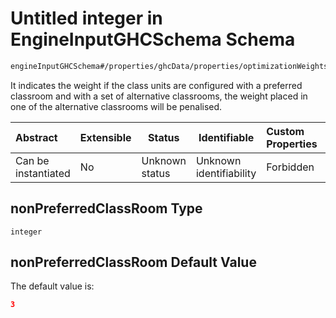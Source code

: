 # Untitled integer in EngineInputGHCSchema Schema

```txt
engineInputGHCSchema#/properties/ghcData/properties/optimizationWeights/properties/sessions/properties/nonPreferredClassRoom
```

It indicates the weight if the class units are configured with a preferred classroom and with a set of alternative classrooms, the weight placed in one of the alternative classrooms will be penalised.


| Abstract            | Extensible | Status         | Identifiable            | Custom Properties | Additional Properties | Access Restrictions | Defined In                                                         |
| :------------------ | ---------- | -------------- | ----------------------- | :---------------- | --------------------- | ------------------- | ------------------------------------------------------------------ |
| Can be instantiated | No         | Unknown status | Unknown identifiability | Forbidden         | Allowed               | none                | [ghc.schema.json\*](../out/ghc.schema.json "open original schema") |

## nonPreferredClassRoom Type

`integer`

## nonPreferredClassRoom Default Value

The default value is:

```json
3
```
